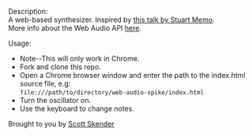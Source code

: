 Description:    
A web-based synthesizer. Inspired by [this talk by Stuart Memo](https://www.youtube.com/watch?v=PN8Eg1K9xjE#t=15).  
More info about the Web Audio API [here](http://webaudio.github.io/web-audio-api/).  

Usage:
- Note--This will only work in Chrome.
- Fork and clone this repo.
- Open a Chrome browser window and enter the path to the index.html source file, e.g:  
`file:///path/to/directory/web-audio-spike/index.html`
- Turn the oscillator on.
- Use the keyboard to change notes.

Brought to you by [Scott Skender](http://www.scottskender.com)